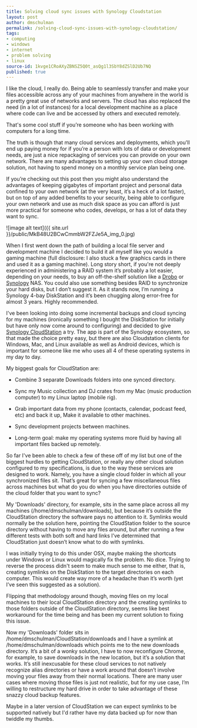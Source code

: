 ```yaml
---
title: Solving cloud sync issues with Synology Cloudstation
layout: post
author: dmschulman
permalink: /solving-cloud-sync-issues-with-synology-cloudstation/
tags:
- computing
- windows
- internet
- problem solving
- linux
source-id: 1kvge1CRoAXyZBNSZ5Q0t_asQg1l3SbY8dZSlD2Ub7NQ
published: true
---
```

I like the cloud, I really do. Being able to seamlessly transfer and make your files accessible across any of your machines from anywhere in the world is a pretty great use of networks and servers. The cloud has also replaced the need (in a lot of instances) for a local development machine as a place where code can live and be accessed by others and executed remotely.

That's some cool stuff if you’re someone who has been working with computers for a long time.

The truth is though that many cloud services and deployments, which you'll end up paying money for if you’re a person with lots of data or development needs, are just a nice repackaging of services you can provide on your own network. There are many advantages to setting up your own cloud storage solution, not having to spend money on a monthly service plan being one.If you’re checking out this post then you might also understand the advantages of keeping gigabytes of important project and personal data confined to your own network (at the very least, it’s a heck of a lot faster), but on top of any added benefits to your security, being able to configure your own network and use as much disk space as you can afford is just more practical for someone who codes, develops, or has a lot of data they want to sync.

![image alt text]({{ site.url }}/public/MkB48U2BCwCmmbW2FZJe5A_img_0.jpg)

When I first went down the path of building a local file server and development machine I decided to build it all myself like you would a gaming machine (full disclosure: I also stuck a few graphics cards in there and used it as a gaming machine). Long story short, if you're not deeply experienced in administering a RAID system it’s probably a lot easier, depending on your needs, to buy an off-the-shelf solution like a [Drobo](https://www.drobo.com/) or [Synology](https://www.synology.com/) NAS. You could also use something besides RAID to synchronize your hard disks, but I don’t suggest it. As it stands now, I’m running a Synology 4-bay DiskStation and it’s been chugging along error-free for almost 3 years. Highly recommended.

I've been looking into doing some incremental backups and cloud syncing for my machines (ironically something I bought the DiskStation for initially but have only now come around to configuring) and decided to give [Synology CloudStation](https://www.synology.com/en-global/knowledgebase/DSM/help/CloudStation/cloudstation) a try. The app is part of the Synology ecosystem, so that made the choice pretty easy, but there are also Cloudstation clients for Windows, Mac, and Linux available as well as Android devices, which is important for someone like me who uses all 4 of these operating systems in my day to day.My biggest goals for CloudStation are:

* Combine 3 separate Downloads folders into one synced directory.

* Sync my Music collection and DJ crates from my Mac (music production computer) to my Linux laptop (mobile rig).

* Grab important data from my phone (contacts, calendar, podcast feed, etc) and back it up, Make it available to other machines.

* Sync development projects between machines.

* Long-term goal: make my operating systems more fluid by having all important files backed up remotely.

So far I've been able to check a few of these off of my list but one of the biggest hurdles to getting CloudStation, or really any other cloud solution configured to my specifications, is due to the way these services are designed to work. Namely, you have a single cloud folder in which all your synchronized files sit. That’s great for syncing a few miscellaneous files across machines but what do you do when you have directories outside of the cloud folder that you want to sync?

My 'Downloads' directory, for example, sits in the same place across all my machines (/home/dmschulman/downloads), but because it’s outside the CloudStation directory the software pays no attention to it. Symlinks would normally be the solution here, pointing the CloudStation folder to the source directory without having to move any files around, but after running a few different tests with both soft and hard links I’ve determined that CloudStation just doesn’t know what to do with symlinks.

I was initially trying to do this under OSX, maybe making the shortcuts under Windows or Linux would magically fix the problem. No dice. Trying to reverse the process didn't seem to make much sense to me either, that is, creating symlinks on the DiskStation to the target directories on each computer. This would create way more of a headache than it’s worth (yet I’ve seen this suggested as a solution).

Flipping that methodology around though, moving files on my local machines to their local CloudStation directory and the creating symlinks to those folders outside of the CloudStation directory, seems like best workaround for the time being and has been my current solution to fixing this issue.

Now my 'Downloads' folder sits in /home/dmschulman/CloudStation/downloads and I have a symlink at /home/dmschulman/downloads which points me to the new downloads directory. It’s a bit of a wonky solution, I have to now reconfigure Chrome, for example, to save downloads in the new location, but it’s a solution that works. It’s still inexcusable for these cloud services to not natively recognize alias directories or have a work around that doesn’t involve moving your files away from their normal locations. There are many user cases where moving those files is just not realistic, but for my use case, I’m willing to restructure my hard drive in order to take advantage of these snazzy cloud backup features.

Maybe in a later version of CloudStation we can expect symlinks to be supported natively but I'd rather have my data backed up for now than twiddle my thumbs.

